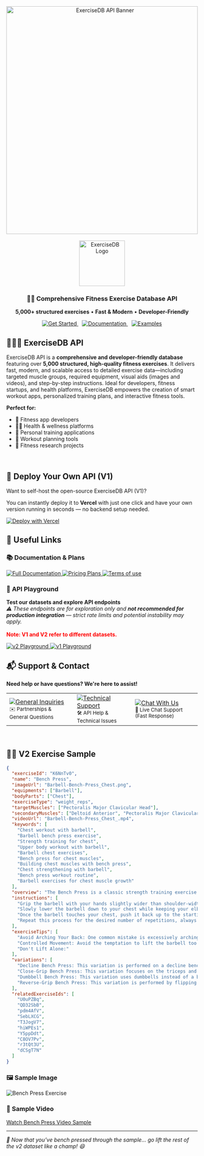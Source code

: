 <div align="center">
  <img src="https://cdn.exercisedb.dev/exercisedb/exercisedb_banner.png" alt="ExerciseDB API Banner" width="100%" height="600px" />
  
  <br />
  <br />
  <img src="https://cdn.exercisedb.dev/exercisedb/android-chrome-512x512.png" alt="ExerciseDB Logo" width="120" height="120" />

  <h3>🏋️‍♂️ Comprehensive Fitness Exercise Database API</h3>
  
  <!-- Modified by descanpo team -->
  
  <p>
    <strong>5,000+ structured exercises</strong> • <strong>Fast & Modern</strong> • <strong>Developer-Friendly</strong>
  </p>
  
  <p>
    <span style="margin-right: 10px;">
      <a href="https://dub.sh/exercisedb-api">
        <img src="https://img.shields.io/badge/Get%20Started-2D2D2D?style=for-the-badge&logo=rocket&logoColor=white" alt="Get Started" />
      </a>
    </span>
    <span style="margin-right: 10px;">
      <a href="https://docs.exercisedb.dev">
        <img src="https://img.shields.io/badge/Documentation-404040?style=for-the-badge&logo=book&logoColor=white" alt="Documentation" />
      </a>
    </span>
    <span>
      <a href="#examples">
        <img src="https://img.shields.io/badge/Examples-5A5A5A?style=for-the-badge&logo=code&logoColor=white" alt="Examples" />
      </a>
    </span>
  </p>

</div>

## 🏋🏼‍♀️ ExerciseDB API

ExerciseDB API is a **comprehensive and developer-friendly database** featuring over **5,000 structured, high-quality fitness exercises**. It delivers fast, modern, and scalable access to detailed exercise data—including targeted muscle groups, required equipment, visual aids (images and videos), and step-by-step instructions. Ideal for developers, fitness startups, and health platforms, ExerciseDB empowers the creation of smart workout apps, personalized training plans, and interactive fitness tools.

**Perfect for:**

- 💪 Fitness app developers
- 🏃‍♀️ Health & wellness platforms
- 🎯 Personal training applications
- 📱 Workout planning tools
- 🔬 Fitness research projects

<br>

## 🚀 Deploy Your Own API (V1)

Want to self-host the open-source ExerciseDB API (V1)?

You can instantly deploy it to **Vercel** with just one click and have your own version running in seconds — no backend setup needed.

<div align="left">

[![Deploy with Vercel](https://vercel.com/button)](https://dub.sh/DeployNow)

</div>

## 🔗 Useful Links

<div align="left">

### 📚 **Documentation & Plans**

<a href="https://dub.sh/JTgJoq2" target="_blank">
  <img src="https://img.shields.io/badge/Full%20Documentation-2D2D2D?style=for-the-badge&logo=notion&logoColor=white" alt="Full Documentation" />
</a>
<a href="https://dub.sh/JTgJoq2" target="_blank">
  <img src="https://img.shields.io/badge/Pricing%20Plans-404040?style=for-the-badge&logo=credit-card&logoColor=white" alt="Pricing Plans" />
</a>
<a href="https://dub.sh/exercisedb-api-tos" target="_blank">
  <img src="https://img.shields.io/badge/Terms%20Of%20Use-2D2D2D?style=for-the-badge&logo=notion&logoColor=white" alt="Terms of use" />
</a>
<br>

### 🧪 **API Playground**

<strong>Test our datasets and explore API endpoints</strong><br>
<em>⚠️ These endpoints are for exploration only and <strong>not recommended for production integration</strong> — strict rate limits and potential instability may apply.</em>
<br><br>
<strong style="color: red;">**Note:** V1 and V2 refer to different datasets.</strong>
<br>

  <p>
    <a href="https://dub.sh/exercisedb_v2" target="_blank">
      <img src="https://img.shields.io/badge/v2%20Playground-5A5A5A?style=for-the-badge&logo=play&logoColor=white" alt="v2 Playground" />
    </a>
    <a href="https://dub.sh/exercisedb_v1" target="_blank">
      <img src="https://img.shields.io/badge/v1%20Playground-5A5A5A?style=for-the-badge&logo=play&logoColor=white" alt="v1 Playground" />
    </a>
  </p>

</div>

## 📬 Support & Contact

<div align="left">

<p><strong>Need help or have questions? We're here to assist!</strong></p>

<table>
  <tr>
    <td align="left">
      <a href="mailto:hello@exercisedb.dev">
        <img src="https://img.shields.io/badge/General%20Inquiries-2D2D2D?style=for-the-badge&logo=mail&logoColor=white" alt="General Inquiries" />
      </a>
      <br>
      <small>✉️ Partnerships & General Questions</small>
    </td>
    <td align="left">
      <a href="mailto:support@exercisedb.dev">
        <img src="https://img.shields.io/badge/Technical%20Support-404040?style=for-the-badge&logo=wrench&logoColor=white" alt="Technical Support" />
      </a>
      <br>
      <small>🛠️ API Help & Technical Issues</small>
    </td>
    <td align="left">
      <a href="https://t.me/exercisedb" target="_blank">
        <img src="https://img.shields.io/badge/Chat%20With%20Us-5A5A5A?style=for-the-badge&logo=message-circle&logoColor=white" alt="Chat With Us" />
      </a>
      <br>
      <small>💬 Live Chat Support (Fast Response)</small>
    </td>
  </tr>
</table>

</div>

<br>

## 🏋️‍♂️ V2 Exercise Sample

```json
{
  "exerciseId": "K6NnTv0",
  "name": "Bench Press",
  "imageUrl": "Barbell-Bench-Press_Chest.png",
  "equipments": ["Barbell"],
  "bodyParts": ["Chest"],
  "exerciseType": "weight_reps",
  "targetMuscles": ["Pectoralis Major Clavicular Head"],
  "secondaryMuscles": ["Deltoid Anterior", "Pectoralis Major Clavicular Head", "Triceps Brachii"],
  "videoUrl": "Barbell-Bench-Press_Chest_.mp4",
  "keywords": [
    "Chest workout with barbell",
    "Barbell bench press exercise",
    "Strength training for chest",
    "Upper body workout with barbell",
    "Barbell chest exercises",
    "Bench press for chest muscles",
    "Building chest muscles with bench press",
    "Chest strengthening with barbell",
    "Bench press workout routine",
    "Barbell exercises for chest muscle growth"
  ],
  "overview": "The Bench Press is a classic strength training exercise that primarily targets the chest, shoulders, and triceps, contributing to upper body muscle development. It is suitable for anyone, from beginners to professional athletes, looking to improve their upper body strength and muscular endurance. Individuals may want to incorporate bench press into their routine for its effectiveness in enhancing physical performance, promoting bone health, and improving body composition.",
  "instructions": [
    "Grip the barbell with your hands slightly wider than shoulder-width apart, palms facing your feet, and lift it off the rack, holding it straight over your chest with your arms fully extended.",
    "Slowly lower the barbell down to your chest while keeping your elbows at a 90-degree angle.",
    "Once the barbell touches your chest, push it back up to the starting position while keeping your back flat on the bench.",
    "Repeat this process for the desired number of repetitions, always maintaining control of the barbell and ensuring your form is correct."
  ],
  "exerciseTips": [
    "Avoid Arching Your Back: One common mistake is excessively arching the back during the lift. This can lead to lower back injuries. Your lower back should have a natural arch, but it should not be overly exaggerated. Your butt, shoulders, and head should maintain contact with the bench at all times.",
    "Controlled Movement: Avoid the temptation to lift the barbell too quickly. A controlled, steady lift is more effective and reduces the risk of injury. Lower the bar to your mid-chest slowly, pause briefly, then push it back up without locking your elbows at the top.",
    "Don't Lift Alone:"
  ],
  "variations": [
    "Decline Bench Press: This variation is performed on a decline bench to target the lower part of the chest.",
    "Close-Grip Bench Press: This variation focuses on the triceps and the inner part of the chest by placing the hands closer together on the bar.",
    "Dumbbell Bench Press: This variation uses dumbbells instead of a barbell, allowing for a greater range of motion and individual arm movement.",
    "Reverse-Grip Bench Press: This variation is performed by flipping your grip so that your palms face towards you, targeting the upper chest and triceps."
  ],
  "relatedExerciseIds": [
    "U0uPZBq",
    "QD32SbB",
    "pdm4AfV",
    "SebLXCG",
    "T3JogV7",
    "hiWPEs1",
    "Y5ppDdt",
    "C8OV7Pv",
    "r3tQt3U",
    "dCSgT7N"
  ]
}
```

### 🖼️ Sample Image

![Bench Press Exercise](https://ucarecdn.com/c12bb487-7390-4fc7-903c-a1c2298e70ad/K6NnTv0__BarbellBenchPress_Chest.png)

### 🎥 Sample Video

[Watch Bench Press Video Sample](https://github.com/user-attachments/assets/6845a963-4d80-4dfd-b602-e49616a9483f)

---

<em>💪 Now that you’ve bench pressed through the sample… go lift the rest of the v2 dataset like a champ! 😄<em>
